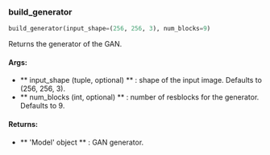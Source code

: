 

### build_generator
```python
build_generator(input_shape=(256, 256, 3), num_blocks=9)
```
Returns the generator of the GAN.

#### Args:

* ** input_shape (tuple, optional) ** :  shape of the input image. Defaults to (256, 256, 3).
* ** num_blocks (int, optional) ** :  number of resblocks for the generator. Defaults to 9.

#### Returns:

* ** 'Model' object ** :  GAN generator.